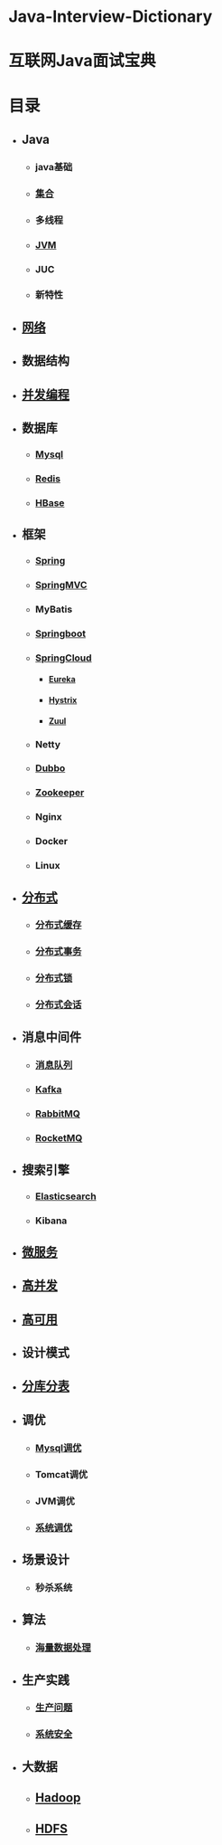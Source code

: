 # Java-Interview-Dictionary



# 互联网Java面试宝典





# 目录

- ## Java

  - ### java基础

  - ### [集合](/docs/集合.md)

  - ### 多线程

  - ### [JVM](/docs/JVM.md)

  - ### JUC

  - ### 新特性

- ## [网络](/docs/网络.md)

- ## 数据结构

- ## [并发编程](/docs/并发编程.md)

- ## 数据库

  - ### [Mysql](/docs/Mysql.md)

  - ### [Redis](/docs/Redis.md)

  - ### [HBase](/docs/HBase.md)

- ## 框架

  - ### [Spring](/docs/Spring.md)

  - ### [SpringMVC](/docs/SpringMVC.md)

  - ### MyBatis

  - ### [Springboot](/docs/Springboot.md)

  - ### [SpringCloud](/docs/SpringCloud.md)

    - #### [Eureka](/docs/Eureka.md)

    - #### [Hystrix](/docs/Hystrix.md)

    - #### [Zuul](/docs/Zuul.md)

  - ### Netty

  - ### [Dubbo](/docs/Dubbo.md)

  - ### [Zookeeper](/docs/Zookeeper.md)

  - ### Nginx

  - ### Docker

  - ### Linux

- ## [分布式](/docs/分布式系统.md)

  - ### [分布式缓存](/docs/分布式缓存.md)

  - ### [分布式事务](/docs/分布式事务.md)

  - ### [分布式锁](/docs/分布式锁.md)

  - ### [分布式会话](/docs/分布式会话.md)

- ## 消息中间件

  - ### [消息队列](/docs/消息队列.md)

  - ### [Kafka](/docs/Kafka.md)

  - ### [RabbitMQ](/docs/RabbitMQ.md)

  - ### [RocketMQ](/docs/RocketMQ.md)

- ## 搜索引擎

  - ### [Elasticsearch](/docs/Elasticsearch.md)

  - ### Kibana

- ## [微服务](/docs/微服务.md)

- ## [高并发](/docs/高并发.md)

- ## [高可用](/docs/高可用.md)

- ## 设计模式

- ## [分库分表](/docs/分库分表.md)

- ## 调优

  - ### [Mysql调优](/docs/Mysql调优.md)

  - ### Tomcat调优

  - ### JVM调优

  - ### [系统调优](/docs/系统调优.md)

- ## 场景设计

  - ### 秒杀系统

- ## 算法

  - ### [海量数据处理](/docs/海量数据处理.md)

- ## 生产实践

  - ### [生产问题](/docs/生产问题.md)

  - ### [系统安全](/docs/系统安全.md)

- ## 大数据

  - ## [Hadoop](/docs/Hadoop.md)

  - ## [HDFS](/docs/HDFS.md)

